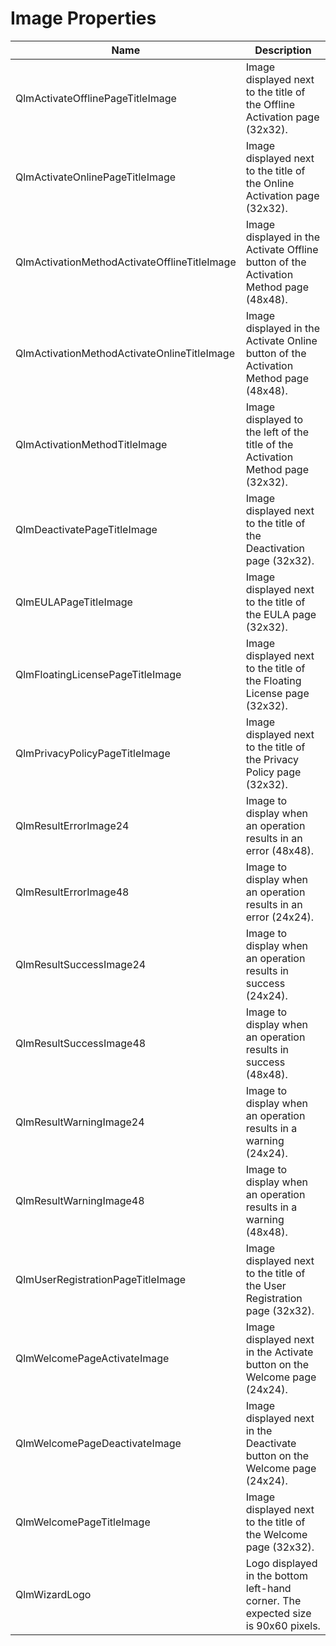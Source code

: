 # Image Properties

<table data-full-width="true"><thead><tr><th>Name</th><th>Description</th></tr></thead><tbody><tr><td>QlmActivateOfflinePageTitleImage</td><td>Image displayed next to the title of the Offline Activation page (32x32).</td></tr><tr><td>QlmActivateOnlinePageTitleImage</td><td>Image displayed next to the title of the Online Activation page (32x32).</td></tr><tr><td>QlmActivationMethodActivateOfflineTitleImage</td><td>Image displayed in the Activate Offline button of the Activation Method page (48x48).</td></tr><tr><td>QlmActivationMethodActivateOnlineTitleImage</td><td>Image displayed in the Activate Online button of the Activation Method page (48x48).</td></tr><tr><td>QlmActivationMethodTitleImage</td><td>Image displayed to the left of the title of the Activation Method page (32x32).</td></tr><tr><td>QlmDeactivatePageTitleImage</td><td>Image displayed next to the title of the Deactivation page (32x32).</td></tr><tr><td>QlmEULAPageTitleImage</td><td>Image displayed next to the title of the EULA page (32x32).</td></tr><tr><td>QlmFloatingLicensePageTitleImage</td><td>Image displayed next to the title of the Floating License page (32x32).</td></tr><tr><td>QlmPrivacyPolicyPageTitleImage</td><td>Image displayed next to the title of the Privacy Policy page (32x32).</td></tr><tr><td>QlmResultErrorImage24</td><td>Image to display when an operation results in an error (48x48).</td></tr><tr><td>QlmResultErrorImage48</td><td>Image to display when an operation results in an error (24x24).</td></tr><tr><td>QlmResultSuccessImage24</td><td>Image to display when an operation results in success (24x24).</td></tr><tr><td>QlmResultSuccessImage48</td><td>Image to display when an operation results in success (48x48).</td></tr><tr><td>QlmResultWarningImage24</td><td>Image to display when an operation results in a warning (24x24).</td></tr><tr><td>QlmResultWarningImage48</td><td>Image to display when an operation results in a warning (48x48).</td></tr><tr><td>QlmUserRegistrationPageTitleImage</td><td>Image displayed next to the title of the User Registration page (32x32).</td></tr><tr><td>QlmWelcomePageActivateImage</td><td>Image displayed next in the Activate button on the Welcome page (24x24).</td></tr><tr><td>QlmWelcomePageDeactivateImage</td><td>Image displayed next in the Deactivate button on the Welcome page (24x24).</td></tr><tr><td>QlmWelcomePageTitleImage</td><td>Image displayed next to the title of the Welcome page (32x32).</td></tr><tr><td>QlmWizardLogo</td><td>Logo displayed in the bottom left-hand corner. The expected size is 90x60 pixels.</td></tr></tbody></table>
